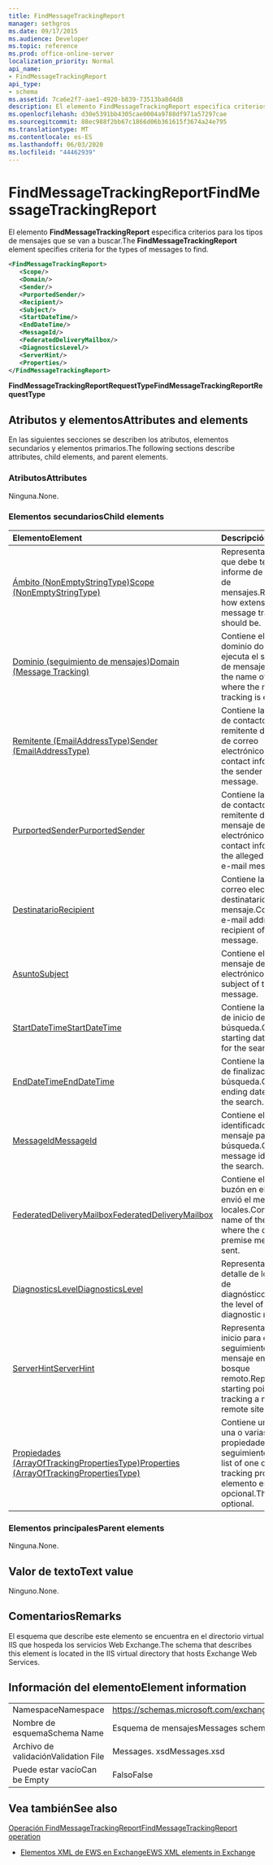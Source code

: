 ```yaml
---
title: FindMessageTrackingReport
manager: sethgros
ms.date: 09/17/2015
ms.audience: Developer
ms.topic: reference
ms.prod: office-online-server
localization_priority: Normal
api_name:
- FindMessageTrackingReport
api_type:
- schema
ms.assetid: 7ca6e2f7-aae1-4920-b839-73513ba8d4d8
description: El elemento FindMessageTrackingReport especifica criterios para los tipos de mensajes que se van a buscar.
ms.openlocfilehash: d30e5391bb4305cae0004a9788df971a57297cae
ms.sourcegitcommit: 88ec988f2bb67c1866d06b361615f3674a24e795
ms.translationtype: MT
ms.contentlocale: es-ES
ms.lasthandoff: 06/03/2020
ms.locfileid: "44462939"
---
```

# <a name="findmessagetrackingreport"></a><span data-ttu-id="66a6c-103">FindMessageTrackingReport</span><span class="sxs-lookup"><span data-stu-id="66a6c-103">FindMessageTrackingReport</span></span>

<span data-ttu-id="66a6c-104">El elemento **FindMessageTrackingReport** especifica criterios para los tipos de mensajes que se van a buscar.</span><span class="sxs-lookup"><span data-stu-id="66a6c-104">The **FindMessageTrackingReport** element specifies criteria for the types of messages to find.</span></span> 
  
```xml
<FindMessageTrackingReport>
   <Scope/>
   <Domain/>
   <Sender/>
   <PurportedSender/>
   <Recipient/>
   <Subject/>
   <StartDateTime/>
   <EndDateTime/>
   <MessageId/>
   <FederatedDeliveryMailbox/>
   <DiagnosticsLevel/>
   <ServerHint/>
   <Properties/>
</FindMessageTrackingReport>
```

 <span data-ttu-id="66a6c-105">**FindMessageTrackingReportRequestType**</span><span class="sxs-lookup"><span data-stu-id="66a6c-105">**FindMessageTrackingReportRequestType**</span></span>
## <a name="attributes-and-elements"></a><span data-ttu-id="66a6c-106">Atributos y elementos</span><span class="sxs-lookup"><span data-stu-id="66a6c-106">Attributes and elements</span></span>

<span data-ttu-id="66a6c-107">En las siguientes secciones se describen los atributos, elementos secundarios y elementos primarios.</span><span class="sxs-lookup"><span data-stu-id="66a6c-107">The following sections describe attributes, child elements, and parent elements.</span></span>
  
### <a name="attributes"></a><span data-ttu-id="66a6c-108">Atributos</span><span class="sxs-lookup"><span data-stu-id="66a6c-108">Attributes</span></span>

<span data-ttu-id="66a6c-109">Ninguna.</span><span class="sxs-lookup"><span data-stu-id="66a6c-109">None.</span></span>
  
### <a name="child-elements"></a><span data-ttu-id="66a6c-110">Elementos secundarios</span><span class="sxs-lookup"><span data-stu-id="66a6c-110">Child elements</span></span>

|<span data-ttu-id="66a6c-111">**Elemento**</span><span class="sxs-lookup"><span data-stu-id="66a6c-111">**Element**</span></span>|<span data-ttu-id="66a6c-112">**Descripción**</span><span class="sxs-lookup"><span data-stu-id="66a6c-112">**Description**</span></span>|
|:-----|:-----|
|[<span data-ttu-id="66a6c-113">Ámbito (NonEmptyStringType)</span><span class="sxs-lookup"><span data-stu-id="66a6c-113">Scope (NonEmptyStringType)</span></span>](scope-nonemptystringtype.md) <br/> |<span data-ttu-id="66a6c-114">Representa la extensión que debe tener el informe de seguimiento de mensajes.</span><span class="sxs-lookup"><span data-stu-id="66a6c-114">Represents how extensive the message tracking report should be.</span></span>  <br/> |
|[<span data-ttu-id="66a6c-115">Dominio (seguimiento de mensajes)</span><span class="sxs-lookup"><span data-stu-id="66a6c-115">Domain (Message Tracking)</span></span>](domain-message-tracking.md) <br/> |<span data-ttu-id="66a6c-116">Contiene el nombre del dominio donde se ejecuta el seguimiento de mensajes.</span><span class="sxs-lookup"><span data-stu-id="66a6c-116">Contains the name of the domain where the message tracking is executed.</span></span>  <br/> |
|[<span data-ttu-id="66a6c-117">Remitente (EmailAddressType)</span><span class="sxs-lookup"><span data-stu-id="66a6c-117">Sender (EmailAddressType)</span></span>](sender-emailaddresstype.md) <br/> |<span data-ttu-id="66a6c-118">Contiene la información de contacto del remitente del mensaje de correo electrónico.</span><span class="sxs-lookup"><span data-stu-id="66a6c-118">Contains contact information for the sender of the e-mail message.</span></span>  <br/> |
|[<span data-ttu-id="66a6c-119">PurportedSender</span><span class="sxs-lookup"><span data-stu-id="66a6c-119">PurportedSender</span></span>](purportedsender.md) <br/> |<span data-ttu-id="66a6c-120">Contiene la información de contacto del remitente de un mensaje de correo electrónico.</span><span class="sxs-lookup"><span data-stu-id="66a6c-120">Contains contact information for the alleged sender of an e-mail message.</span></span>  <br/> |
|[<span data-ttu-id="66a6c-121">Destinatario</span><span class="sxs-lookup"><span data-stu-id="66a6c-121">Recipient</span></span>](recipient.md) <br/> |<span data-ttu-id="66a6c-122">Contiene la dirección de correo electrónico del destinatario del mensaje.</span><span class="sxs-lookup"><span data-stu-id="66a6c-122">Contains the e-mail address for the recipient of the message.</span></span>  <br/> |
|[<span data-ttu-id="66a6c-123">Asunto</span><span class="sxs-lookup"><span data-stu-id="66a6c-123">Subject</span></span>](subject.md) <br/> |<span data-ttu-id="66a6c-124">Contiene el asunto del mensaje de correo electrónico.</span><span class="sxs-lookup"><span data-stu-id="66a6c-124">Contains the subject of the e-mail message.</span></span>  <br/> |
|[<span data-ttu-id="66a6c-125">StartDateTime</span><span class="sxs-lookup"><span data-stu-id="66a6c-125">StartDateTime</span></span>](startdatetime.md) <br/> |<span data-ttu-id="66a6c-126">Contiene la fecha y hora de inicio de la búsqueda.</span><span class="sxs-lookup"><span data-stu-id="66a6c-126">Contains the starting date and time for the search.</span></span>  <br/> |
|[<span data-ttu-id="66a6c-127">EndDateTime</span><span class="sxs-lookup"><span data-stu-id="66a6c-127">EndDateTime</span></span>](enddatetime.md) <br/> |<span data-ttu-id="66a6c-128">Contiene la fecha y hora de finalización de la búsqueda.</span><span class="sxs-lookup"><span data-stu-id="66a6c-128">Contains the ending date and time for the search.</span></span>  <br/> |
|[<span data-ttu-id="66a6c-129">MessageId</span><span class="sxs-lookup"><span data-stu-id="66a6c-129">MessageId</span></span>](messageid.md) <br/> |<span data-ttu-id="66a6c-130">Contiene el identificador de mensaje para la búsqueda.</span><span class="sxs-lookup"><span data-stu-id="66a6c-130">Contains the message identifier for the search.</span></span>  <br/> |
|[<span data-ttu-id="66a6c-131">FederatedDeliveryMailbox</span><span class="sxs-lookup"><span data-stu-id="66a6c-131">FederatedDeliveryMailbox</span></span>](federateddeliverymailbox.md) <br/> |<span data-ttu-id="66a6c-132">Contiene el nombre del buzón en el que se envió el mensaje entre locales.</span><span class="sxs-lookup"><span data-stu-id="66a6c-132">Contains the name of the mailbox where the cross-premise message was sent.</span></span>  <br/> |
|[<span data-ttu-id="66a6c-133">DiagnosticsLevel</span><span class="sxs-lookup"><span data-stu-id="66a6c-133">DiagnosticsLevel</span></span>](diagnosticslevel.md) <br/> |<span data-ttu-id="66a6c-134">Representa el nivel de detalle de los informes de diagnóstico.</span><span class="sxs-lookup"><span data-stu-id="66a6c-134">Represents the level of detail for diagnostic reports.</span></span>  <br/> |
|[<span data-ttu-id="66a6c-135">ServerHint</span><span class="sxs-lookup"><span data-stu-id="66a6c-135">ServerHint</span></span>](serverhint.md) <br/> |<span data-ttu-id="66a6c-136">Representa el punto de inicio para el seguimiento de un mensaje en un sitio o bosque remoto.</span><span class="sxs-lookup"><span data-stu-id="66a6c-136">Represents the starting point for tracking a message in a remote site or forest.</span></span>  <br/> |
|[<span data-ttu-id="66a6c-137">Propiedades (ArrayOfTrackingPropertiesType)</span><span class="sxs-lookup"><span data-stu-id="66a6c-137">Properties (ArrayOfTrackingPropertiesType)</span></span>](properties-arrayoftrackingpropertiestype.md) <br/> |<span data-ttu-id="66a6c-138">Contiene una lista de una o varias propiedades de seguimiento.</span><span class="sxs-lookup"><span data-stu-id="66a6c-138">Contains a list of one or more tracking properties.</span></span> <span data-ttu-id="66a6c-139">Este elemento es opcional.</span><span class="sxs-lookup"><span data-stu-id="66a6c-139">This element is optional.</span></span>  <br/> |
   
### <a name="parent-elements"></a><span data-ttu-id="66a6c-140">Elementos principales</span><span class="sxs-lookup"><span data-stu-id="66a6c-140">Parent elements</span></span>

<span data-ttu-id="66a6c-141">Ninguna.</span><span class="sxs-lookup"><span data-stu-id="66a6c-141">None.</span></span>
  
## <a name="text-value"></a><span data-ttu-id="66a6c-142">Valor de texto</span><span class="sxs-lookup"><span data-stu-id="66a6c-142">Text value</span></span>

<span data-ttu-id="66a6c-143">Ninguno.</span><span class="sxs-lookup"><span data-stu-id="66a6c-143">None.</span></span>
  
## <a name="remarks"></a><span data-ttu-id="66a6c-144">Comentarios</span><span class="sxs-lookup"><span data-stu-id="66a6c-144">Remarks</span></span>

<span data-ttu-id="66a6c-145">El esquema que describe este elemento se encuentra en el directorio virtual IIS que hospeda los servicios Web Exchange.</span><span class="sxs-lookup"><span data-stu-id="66a6c-145">The schema that describes this element is located in the IIS virtual directory that hosts Exchange Web Services.</span></span>
  
## <a name="element-information"></a><span data-ttu-id="66a6c-146">Información del elemento</span><span class="sxs-lookup"><span data-stu-id="66a6c-146">Element information</span></span>

|||
|:-----|:-----|
|<span data-ttu-id="66a6c-147">Namespace</span><span class="sxs-lookup"><span data-stu-id="66a6c-147">Namespace</span></span>  <br/> |https://schemas.microsoft.com/exchange/services/2006/messages  <br/> |
|<span data-ttu-id="66a6c-148">Nombre de esquema</span><span class="sxs-lookup"><span data-stu-id="66a6c-148">Schema Name</span></span>  <br/> |<span data-ttu-id="66a6c-149">Esquema de mensajes</span><span class="sxs-lookup"><span data-stu-id="66a6c-149">Messages schema</span></span>  <br/> |
|<span data-ttu-id="66a6c-150">Archivo de validación</span><span class="sxs-lookup"><span data-stu-id="66a6c-150">Validation File</span></span>  <br/> |<span data-ttu-id="66a6c-151">Messages. xsd</span><span class="sxs-lookup"><span data-stu-id="66a6c-151">Messages.xsd</span></span>  <br/> |
|<span data-ttu-id="66a6c-152">Puede estar vacío</span><span class="sxs-lookup"><span data-stu-id="66a6c-152">Can be Empty</span></span>  <br/> |<span data-ttu-id="66a6c-153">Falso</span><span class="sxs-lookup"><span data-stu-id="66a6c-153">False</span></span>  <br/> |
   
## <a name="see-also"></a><span data-ttu-id="66a6c-154">Vea también</span><span class="sxs-lookup"><span data-stu-id="66a6c-154">See also</span></span>



[<span data-ttu-id="66a6c-155">Operación FindMessageTrackingReport</span><span class="sxs-lookup"><span data-stu-id="66a6c-155">FindMessageTrackingReport operation</span></span>](findmessagetrackingreport-operation.md)


- [<span data-ttu-id="66a6c-156">Elementos XML de EWS en Exchange</span><span class="sxs-lookup"><span data-stu-id="66a6c-156">EWS XML elements in Exchange</span></span>](ews-xml-elements-in-exchange.md)

